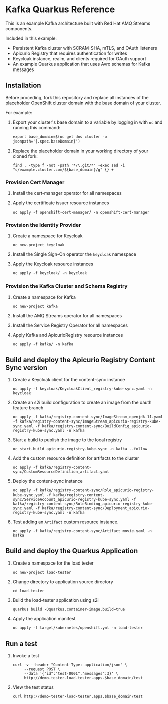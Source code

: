 # Kafka Quarkus Reference

This is an example Kafka architecture built with Red Hat AMQ Streams components.

Included in this example:
- Persistent Kafka cluster with SCRAM-SHA, mTLS, and OAuth listeners
- Apicurio Registry that requires authentication for writes
- Keycloak instance, realm, and clients required for OAuth support
- An example Quarkus application that uses Avro schemas for Kafka messages

## Installation

Before proceding, fork this repository and replace all instances of the placeholder OpenShift cluster domain with the base domain of your cluster.

For example:

1. Export your cluster's base domain to a variable by logging in with `oc` and running this command:

   `export base_domain=$(oc get dns cluster -o jsonpath='{.spec.baseDomain}')`

2. Replace the placeholder domain in your working directory of your cloned fork:

   `find . -type f -not -path '*/\.git/*' -exec sed -i "s/example.cluster.com/${base_domain}/g" {} +`

### Provision Cert Manager

1. Install the cert-manager operator for all namespaces

2. Apply the certificate issuer resource instances

   `oc apply -f openshift-cert-manager/ -n openshift-cert-manager`

### Provision the Identity Provider

1. Create a namespace for Keycloak

   `oc new-project keycloak`

2. Install the Single Sign-On operator the `keycloak` namespace

3. Apply the Keycloak resource instances

   `oc apply -f keycloak/ -n keycloak`

### Provision the Kafka Cluster and Schema Registry

1. Create a namespace for Kafka
   
   `oc new-project kafka`

2. Install the AMQ Streams operator for all namespaces

3. Install the Service Registry Operator for all namespaces

4. Apply Kafka and ApicurioRegistry resource instances

   `oc apply -f kafka/ -n kafka`

## Build and deploy the Apicurio Registry Content Sync version

1. Create a Keycloak client for the content-sync instance

   `oc apply -f keycloak/KeycloakClient_registry-kube-sync.yaml -n keycloak`

2. Create an s2i build configuration to create an image from the oauth feature branch

   `oc apply -f kafka/registry-content-sync/ImageStream_openjdk-11.yaml -f kafka/registry-content-sync/ImageStream_apicurio-registry-kube-sync.yaml -f kafka/registry-content-sync/BuildConfig_apicurio-registry-kube-sync.yaml -n kafka`

3. Start a build to publish the image to the local registry

   `oc start-build apicurio-registry-kube-sync -n kafka --follow`

4. Add the custom resource definition for artifacts to the cluster

   `oc apply -f kafka/registry-content-sync/CustomResourceDefinition_artifact.yaml`

5. Deploy the content-sync instance

   `oc apply -f kafka/registry-content-sync/Role_apicurio-registry-kube-sync.yaml -f kafka/registry-content-sync/ServiceAccount_apicurio-registry-kube-sync.yaml -f kafka/registry-content-sync/RoleBinding_apicurio-registry-kube-sync.yaml -f kafka/registry-content-sync/Deployment_apicurio-registry-kube-sync.yaml -n kafka`

6. Test adding an `Artifact` custom resource instance.

   `oc apply -f kafka/registry-content-sync/Artifact_movie.yaml -n kafka`


## Build and deploy the Quarkus Application

1. Create a namespace for the load tester

   `oc new-project load-tester`

2. Change directory to application source directory

   `cd load-tester`

3. Build the load-tester application using s2i

   `quarkus build -Dquarkus.container-image.build=true`

4. Apply the application manifest

   `oc apply -f target/kubernetes/openshift.yml -n load-tester`
   
## Run a test

1. Invoke a test

   ```
   curl -v --header "Content-Type: application/json" \
        --request POST \
        --data '{"id":"test-0001","messages":3}' \
        http://demo-tester-load-tester.apps.$base_domain/test
   ```

2. View the test status

   `curl http://demo-tester-load-tester.apps.$base_domain/test`